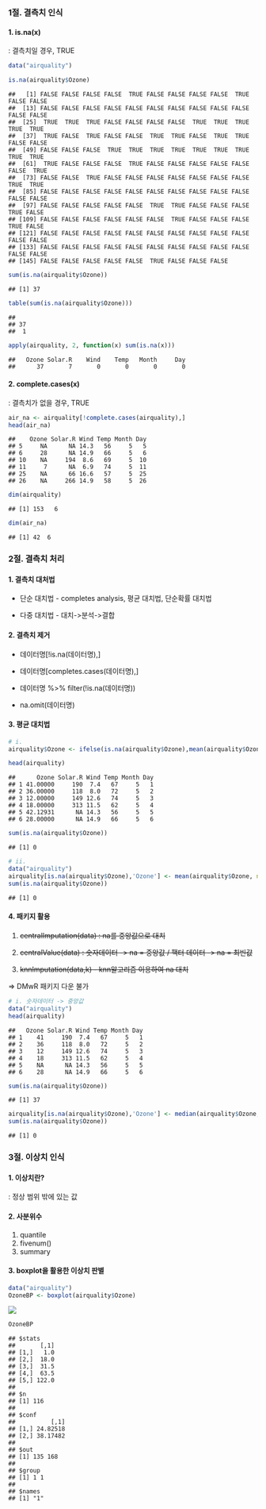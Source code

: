 ### 1절. 결측치 인식

#### 1. is.na(x)

: 결측치일 경우, TRUE

``` r
data("airquality")

is.na(airquality$Ozone)
```

    ##   [1] FALSE FALSE FALSE FALSE  TRUE FALSE FALSE FALSE FALSE  TRUE FALSE FALSE
    ##  [13] FALSE FALSE FALSE FALSE FALSE FALSE FALSE FALSE FALSE FALSE FALSE FALSE
    ##  [25]  TRUE  TRUE  TRUE FALSE FALSE FALSE FALSE  TRUE  TRUE  TRUE  TRUE  TRUE
    ##  [37]  TRUE FALSE  TRUE FALSE FALSE  TRUE  TRUE FALSE  TRUE  TRUE FALSE FALSE
    ##  [49] FALSE FALSE FALSE  TRUE  TRUE  TRUE  TRUE  TRUE  TRUE  TRUE  TRUE  TRUE
    ##  [61]  TRUE FALSE FALSE FALSE  TRUE FALSE FALSE FALSE FALSE FALSE FALSE  TRUE
    ##  [73] FALSE FALSE  TRUE FALSE FALSE FALSE FALSE FALSE FALSE FALSE  TRUE  TRUE
    ##  [85] FALSE FALSE FALSE FALSE FALSE FALSE FALSE FALSE FALSE FALSE FALSE FALSE
    ##  [97] FALSE FALSE FALSE FALSE FALSE  TRUE  TRUE FALSE FALSE FALSE  TRUE FALSE
    ## [109] FALSE FALSE FALSE FALSE FALSE FALSE  TRUE FALSE FALSE FALSE  TRUE FALSE
    ## [121] FALSE FALSE FALSE FALSE FALSE FALSE FALSE FALSE FALSE FALSE FALSE FALSE
    ## [133] FALSE FALSE FALSE FALSE FALSE FALSE FALSE FALSE FALSE FALSE FALSE FALSE
    ## [145] FALSE FALSE FALSE FALSE FALSE  TRUE FALSE FALSE FALSE

``` r
sum(is.na(airquality$Ozone))
```

    ## [1] 37

``` r
table(sum(is.na(airquality$Ozone)))
```

    ## 
    ## 37 
    ##  1

``` r
apply(airquality, 2, function(x) sum(is.na(x)))
```

    ##   Ozone Solar.R    Wind    Temp   Month     Day 
    ##      37       7       0       0       0       0

#### 2. complete.cases(x)

: 결측치가 없을 경우, TRUE

``` r
air_na <- airquality[!complete.cases(airquality),]
head(air_na)
```

    ##    Ozone Solar.R Wind Temp Month Day
    ## 5     NA      NA 14.3   56     5   5
    ## 6     28      NA 14.9   66     5   6
    ## 10    NA     194  8.6   69     5  10
    ## 11     7      NA  6.9   74     5  11
    ## 25    NA      66 16.6   57     5  25
    ## 26    NA     266 14.9   58     5  26

``` r
dim(airquality)
```

    ## [1] 153   6

``` r
dim(air_na)
```

    ## [1] 42  6

### 2절. 결측치 처리

#### 1. 결측치 대처법

-   단순 대치법 - completes analysis, 평균 대치법, 단순확률 대치법

-   다중 대치법 - 대치-\>분석-\>결합

#### 2. 결측치 제거

-   데이터명\[!is.na(데이터명),\]

-   데이터명\[completes.cases(데이터명),\]

-   데이터명 %\>% filter(!is.na(데이터명))

-   na.omit(데이터명)

#### 3. 평균 대치법

``` r
# i.
airquality$Ozone <- ifelse(is.na(airquality$Ozone),mean(airquality$Ozone, na.rm = T),airquality$Ozone)

head(airquality)
```

    ##      Ozone Solar.R Wind Temp Month Day
    ## 1 41.00000     190  7.4   67     5   1
    ## 2 36.00000     118  8.0   72     5   2
    ## 3 12.00000     149 12.6   74     5   3
    ## 4 18.00000     313 11.5   62     5   4
    ## 5 42.12931      NA 14.3   56     5   5
    ## 6 28.00000      NA 14.9   66     5   6

``` r
sum(is.na(airquality$Ozone))
```

    ## [1] 0

``` r
# ii.
data("airquality")
airquality[is.na(airquality$Ozone),'Ozone'] <- mean(airquality$Ozone, na.rm = T)
sum(is.na(airquality$Ozone))
```

    ## [1] 0

#### 4. 패키지 활용

1.  ~~centralImputation(data) : na를 중앙값으로 대치~~

2.  ~~centralValue(data) : 숫자데이터 -\> na = 중앙값 / 팩터 데이터 -\>
    na = 최빈값~~

3.  ~~knnImputation(data,k) - knn알고리즘 이용하여 na 대치~~

=\> DMwR 패키지 다운 불가

``` r
# i. 숫자데이터 -> 중앙값
data("airquality")
head(airquality)
```

    ##   Ozone Solar.R Wind Temp Month Day
    ## 1    41     190  7.4   67     5   1
    ## 2    36     118  8.0   72     5   2
    ## 3    12     149 12.6   74     5   3
    ## 4    18     313 11.5   62     5   4
    ## 5    NA      NA 14.3   56     5   5
    ## 6    28      NA 14.9   66     5   6

``` r
sum(is.na(airquality$Ozone))
```

    ## [1] 37

``` r
airquality[is.na(airquality$Ozone),'Ozone'] <- median(airquality$Ozone, na.rm = T)
sum(is.na(airquality$Ozone))
```

    ## [1] 0

### 3절. 이상치 인식

#### 1. 이상치란?

: 정상 범위 밖에 있는 값

#### 2. 사분위수

1.  quantile
2.  fivenum()
3.  summary

#### 3. boxplot을 활용한 이상치 판별

``` r
data("airquality")
OzoneBP <- boxplot(airquality$Ozone)
```

![](5장.-결측치_files/figure-markdown_github/unnamed-chunk-5-1.png)

``` r
OzoneBP
```

    ## $stats
    ##       [,1]
    ## [1,]   1.0
    ## [2,]  18.0
    ## [3,]  31.5
    ## [4,]  63.5
    ## [5,] 122.0
    ## 
    ## $n
    ## [1] 116
    ## 
    ## $conf
    ##          [,1]
    ## [1,] 24.82518
    ## [2,] 38.17482
    ## 
    ## $out
    ## [1] 135 168
    ## 
    ## $group
    ## [1] 1 1
    ## 
    ## $names
    ## [1] "1"
